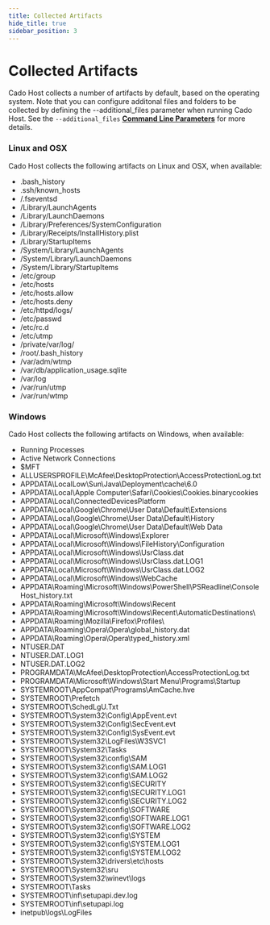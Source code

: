 ```yaml
---
title: Collected Artifacts
hide_title: true
sidebar_position: 3
---
```


# Collected Artifacts
Cado Host collects a number of artifacts by default, based on the operating system.  Note that you can configure additonal files and folders to be collected by defining the --additional_files parameter when running Cado Host.  See the `--additional_files` **[Command Line Parameters](deploy#command-line-parameters)** for more details.

### Linux and OSX
Cado Host collects the following artifacts on Linux and OSX, when available:
- .bash_history
- .ssh/known_hosts
- /.fseventsd
- /Library/LaunchAgents
- /Library/LaunchDaemons
- /Library/Preferences/SystemConfiguration
- /Library/Receipts/InstallHistory.plist
- /Library/StartupItems
- /System/Library/LaunchAgents
- /System/Library/LaunchDaemons
- /System/Library/StartupItems
- /etc/group
- /etc/hosts
- /etc/hosts.allow
- /etc/hosts.deny
- /etc/httpd/logs/
- /etc/passwd
- /etc/rc.d
- /etc/utmp
- /private/var/log/
- /root/.bash_history
- /var/adm/wtmp
- /var/db/application_usage.sqlite
- /var/log
- /var/run/utmp
- /var/run/wtmp

### Windows
Cado Host collects the following artifacts on Windows, when available:
- Running Processes
- Active Network Connections
- $MFT
- ALLUSERSPROFILE\McAfee\DesktopProtection\AccessProtectionLog.txt
- APPDATA\LocalLow\Sun\Java\Deployment\cache\6.0
- APPDATA\Local\Apple Computer\Safari\Cookies\Cookies.binarycookies
- APPDATA\Local\ConnectedDevicesPlatform
- APPDATA\Local\Google\Chrome\User Data\Default\Extensions
- APPDATA\Local\Google\Chrome\User Data\Default\History
- APPDATA\Local\Google\Chrome\User Data\Default\Web Data
- APPDATA\Local\Microsoft\Windows\Explorer
- APPDATA\Local\Microsoft\Windows\FileHistory\Configuration
- APPDATA\Local\Microsoft\Windows\UsrClass.dat
- APPDATA\Local\Microsoft\Windows\UsrClass.dat.LOG1
- APPDATA\Local\Microsoft\Windows\UsrClass.dat.LOG2
- APPDATA\Local\Microsoft\Windows\WebCache
- APPDATA\Roaming\Microsoft\Windows\PowerShell\PSReadline\ConsoleHost_history.txt
- APPDATA\Roaming\Microsoft\Windows\Recent
- APPDATA\Roaming\Microsoft\Windows\Recent\AutomaticDestinations\
- APPDATA\Roaming\Mozilla\Firefox\Profiles\
- APPDATA\Roaming\Opera\Opera\global_history.dat
- APPDATA\Roaming\Opera\Opera\typed_history.xml
- NTUSER.DAT
- NTUSER.DAT.LOG1
- NTUSER.DAT.LOG2
- PROGRAMDATA\McAfee\DesktopProtection\AccessProtectionLog.txt
- PROGRAMDATA\Microsoft\Windows\Start Menu\Programs\Startup
- SYSTEMROOT\AppCompat\Programs\AmCache.hve
- SYSTEMROOT\Prefetch
- SYSTEMROOT\SchedLgU.Txt
- SYSTEMROOT\System32\Config\AppEvent.evt
- SYSTEMROOT\System32\Config\SecEvent.evt
- SYSTEMROOT\System32\Config\SysEvent.evt
- SYSTEMROOT\System32\LogFiles\W3SVC1
- SYSTEMROOT\System32\Tasks
- SYSTEMROOT\System32\config\SAM
- SYSTEMROOT\System32\config\SAM.LOG1
- SYSTEMROOT\System32\config\SAM.LOG2
- SYSTEMROOT\System32\config\SECURITY
- SYSTEMROOT\System32\config\SECURITY.LOG1
- SYSTEMROOT\System32\config\SECURITY.LOG2
- SYSTEMROOT\System32\config\SOFTWARE
- SYSTEMROOT\System32\config\SOFTWARE.LOG1
- SYSTEMROOT\System32\config\SOFTWARE.LOG2
- SYSTEMROOT\System32\config\SYSTEM
- SYSTEMROOT\System32\config\SYSTEM.LOG1
- SYSTEMROOT\System32\config\SYSTEM.LOG2
- SYSTEMROOT\System32\drivers\etc\hosts
- SYSTEMROOT\System32\sru
- SYSTEMROOT\System32\winevt\logs
- SYSTEMROOT\Tasks
- SYSTEMROOT\inf\setupapi.dev.log
- SYSTEMROOT\inf\setupapi.log
- inetpub\logs\LogFiles
